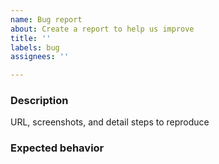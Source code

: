 ```yaml
---
name: Bug report
about: Create a report to help us improve
title: ''
labels: bug
assignees: ''

---
```


### Description
URL, screenshots, and detail steps to reproduce

### Expected behavior
